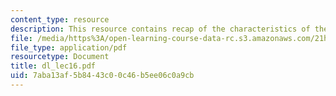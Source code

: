 ```yaml
---
content_type: resource
description: This resource contains recap of the characteristics of the Tokugawa period.
file: /media/https%3A/open-learning-course-data-rc.s3.amazonaws.com/21h-522-japan-in-the-age-of-the-samurai-history-and-film-fall-2006/7aba13af5b8443c00c46b5ee06c0a9cb_dl_lec16.pdf
file_type: application/pdf
resourcetype: Document
title: dl_lec16.pdf
uid: 7aba13af-5b84-43c0-0c46-b5ee06c0a9cb
---
```

